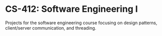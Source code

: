 # CS-412: Software Engineering I

Projects for the software engineering course focusing on design patterns, client/server communication, and threading.
